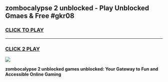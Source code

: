 
## zombocalypse 2 unblocked - Play Unblocked Gmaes & Free #gkr08
<h3>
<a href="https://news.freeplayer.one?title=zombocalypse_2_unblocked&ref=03M">CLICK TO PLAY</a></h3>
<hr>

<h3>
<a href="https://news.freeplayer.one?title=zombocalypse_2_unblocked&ref=03M">CLICK 2 PLAY</a>
  
</h3>

<a href="https://news.freeplayer.one?title=zombocalypse_2_unblocked&ref=03M"><img src="https://clearcache.store/games.png"></a>


**zombocalypse 2 unblocked games unblocked: Your Gateway to Fun and Accessible Online Gaming**
